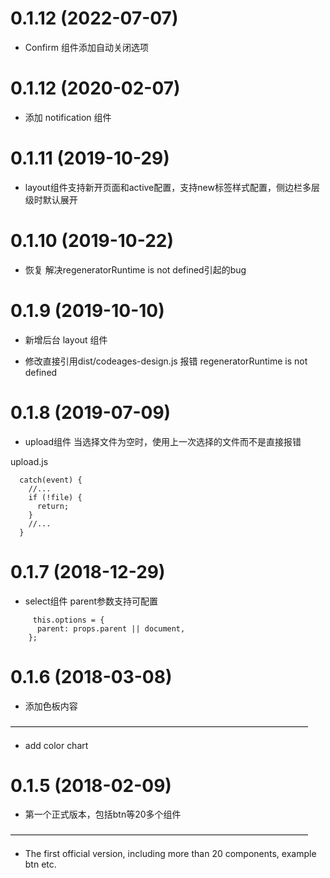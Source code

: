 # 0.1.12 (2022-07-07)

* Confirm 组件添加自动关闭选项

# 0.1.12 (2020-02-07)

* 添加 notification 组件

# 0.1.11 (2019-10-29)

* layout组件支持新开页面和active配置，支持new标签样式配置，侧边栏多层级时默认展开

# 0.1.10 (2019-10-22)

* 恢复 解决regeneratorRuntime is not defined引起的bug

# 0.1.9 (2019-10-10)

* 新增后台 layout 组件

* 修改直接引用dist/codeages-design.js 报错 regeneratorRuntime is not defined

# 0.1.8 (2019-07-09)

* upload组件  当选择文件为空时，使用上一次选择的文件而不是直接报错

upload.js

```
  catch(event) {
    //...
    if (!file) {
      return;
    }
    //...
  }

```

# 0.1.7 (2018-12-29)

* select组件  parent参数支持可配置

```
     this.options = {
      parent: props.parent || document,
    };
```

# 0.1.6 (2018-03-08)

* 添加色板内容

——————————————————————————————————

* add color chart


# 0.1.5 (2018-02-09)

* 第一个正式版本，包括btn等20多个组件

——————————————————————————————————

* The first official version, including more than 20 components, example btn etc.
